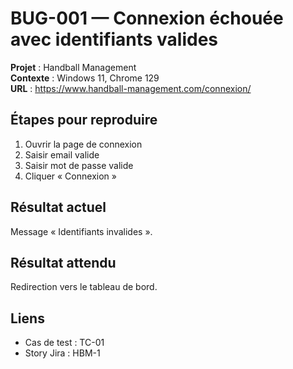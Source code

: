 # BUG-001 — Connexion échouée avec identifiants valides

**Projet** : Handball Management  
**Contexte** : Windows 11, Chrome 129  
**URL** : https://www.handball-management.com/connexion/

## Étapes pour reproduire
1. Ouvrir la page de connexion
2. Saisir email valide
3. Saisir mot de passe valide
4. Cliquer « Connexion »

## Résultat actuel
Message « Identifiants invalides ».

## Résultat attendu
Redirection vers le tableau de bord.

## Liens
- Cas de test : TC-01
- Story Jira : HBM-1
